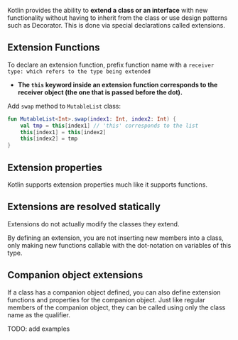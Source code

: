 
Kotlin provides the ability to **extend a class or an interface** with new functionality without having to inherit from the class or use design patterns such as Decorator. This is done via special declarations called extensions.

## Extension Functions

To declare an extension function, prefix function name with a `receiver type: which refers to the type being extended`

* **The `this` keyword inside an extension function corresponds to the receiver object (the one that is passed before the dot).**

Add `swap` method to `MutableList` class:

```kt
fun MutableList<Int>.swap(index1: Int, index2: Int) {
    val tmp = this[index1] // 'this' corresponds to the list
    this[index1] = this[index2]
    this[index2] = tmp
}
```

## Extension properties

Kotlin supports extension properties much like it supports functions.

## Extensions are resolved statically

Extensions do not actually modify the classes they extend. 

By defining an extension, you are not inserting new members into a class, only making new functions callable with the dot-notation on variables of this type.

## Companion object extensions

If a class has a companion object defined, you can also define extension functions and properties for the companion object. Just like regular members of the companion object, they can be called using only the class name as the qualifier.

TODO: add examples

